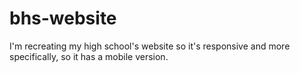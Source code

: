 # bhs-website
I'm recreating my high school's website so it's responsive and more specifically, so it has a mobile version.
